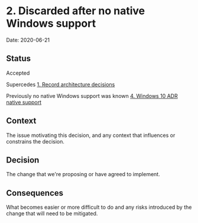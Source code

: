 # 2. Discarded after no native Windows support

Date: 2020-06-21

## Status

Accepted

Supercedes [1. Record architecture decisions](0001-record-architecture-decisions.md)

Previously no native Windows support was known [4. Windows 10 ADR native support](0004-windows-10-adr-native-support.md)

## Context

The issue motivating this decision, and any context that influences or constrains the decision.

## Decision

The change that we're proposing or have agreed to implement.

## Consequences

What becomes easier or more difficult to do and any risks introduced by the change that will need to be mitigated.
